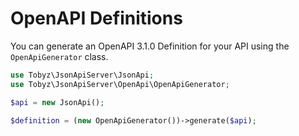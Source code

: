 # OpenAPI Definitions

You can generate an OpenAPI 3.1.0 Definition for your API using the
`OpenApiGenerator` class.

```php
use Tobyz\JsonApiServer\JsonApi;
use Tobyz\JsonApiServer\OpenApi\OpenApiGenerator;

$api = new JsonApi();

$definition = (new OpenApiGenerator())->generate($api);
```
